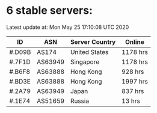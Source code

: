 # 6 stable servers:

Latest update at: Mon May 25 17:10:08 UTC 2020

| ID | ASN | Server Country | Online |
| -- | --- | -------------- | ------ |
| #.D09B | AS174 | United States | 1178 hrs |
| #.7F1D | AS63949 | Singapore | 1178 hrs |
| #.B6F8 | AS63888 | Hong Kong | 928 hrs |
| #.BD3E | AS63888 | Hong Kong | 1997 hrs |
| #.2A79 | AS63949 | Japan | 837 hrs |
| #.1E74 | AS51659 | Russia | 13 hrs |


